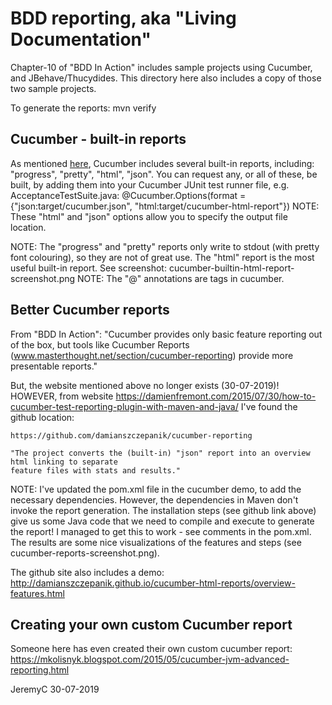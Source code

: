 # BDD reporting, aka "Living Documentation"

Chapter-10 of "BDD In Action" includes sample projects using Cucumber, and JBehave/Thucydides.
This directory here also includes a copy of those two sample projects.

To generate the reports:
mvn verify


## Cucumber - built-in reports
As mentioned [here](https://cucumber.io/docs/cucumber/reporting/), Cucumber includes several 
built-in reports, including: "progress", "pretty", "html", "json". You can request any, or all of
these, be built, by adding them into your Cucumber JUnit test runner file, e.g.
AcceptanceTestSuite.java: 
    @Cucumber.Options(format = {"json:target/cucumber.json", "html:target/cucumber-html-report"})
NOTE: These "html" and "json" options allow you to specify the output file location.

NOTE: The "progress" and "pretty" reports only write to stdout (with pretty font colouring), so
they are not of great use. The "html" report is the most useful built-in report. See screenshot:
cucumber-builtin-html-report-screenshot.png
NOTE: The "@" annotations are tags in cucumber.


## Better Cucumber reports
From "BDD In Action":
	"Cucumber provides only basic feature reporting out of the box, but tools like
	Cucumber Reports (www.masterthought.net/section/cucumber-reporting) provide more 
	presentable reports."

But, the website mentioned above no longer exists (30-07-2019)! HOWEVER, from website
https://damienfremont.com/2015/07/30/how-to-cucumber-test-reporting-plugin-with-maven-and-java/
I've found the github location:

	https://github.com/damianszczepanik/cucumber-reporting

	"The project converts the (built-in) "json" report into an overview html linking to separate 
	feature files with stats and results."

NOTE: I've updated the pom.xml file in the cucumber demo, to add the necessary dependencies. However, the
dependencies in Maven don't invoke the report generation. The installation steps (see github link above) 
give us some Java code that we need to compile and execute to generate the report! I managed to get this 
to work - see comments in the pom.xml. The results are some nice visualizations of the features and steps
(see cucumber-reports-screenshot.png).

The github site also includes a demo:
http://damianszczepanik.github.io/cucumber-html-reports/overview-features.html


## Creating your own custom Cucumber report
Someone here has even created their own custom cucumber report:
https://mkolisnyk.blogspot.com/2015/05/cucumber-jvm-advanced-reporting.html


JeremyC 30-07-2019
